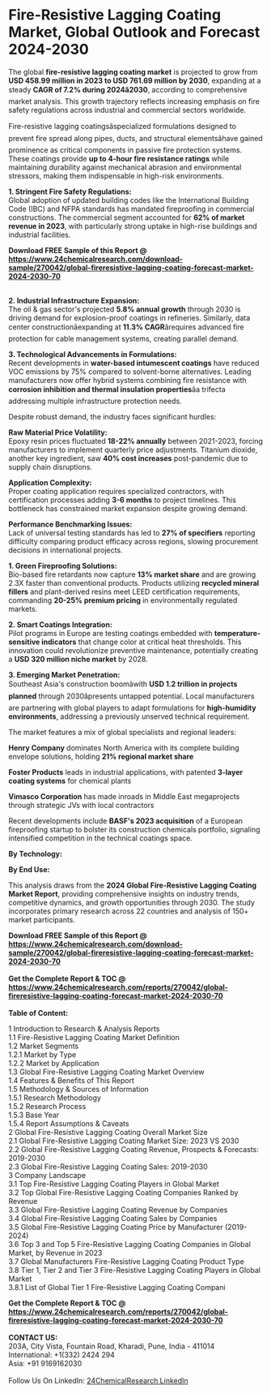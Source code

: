 <h1>Fire-Resistive Lagging Coating Market, Global Outlook and Forecast 2024-2030</h1><p>The global <strong>fire-resistive lagging coating market</strong> is projected to grow from <strong>USD 458.99 million in 2023 to USD 761.69 million by 2030</strong>, expanding at a steady <strong>CAGR of 7.2% during 2024â2030</strong>, according to comprehensive market analysis. This growth trajectory reflects increasing emphasis on fire safety regulations across industrial and commercial sectors worldwide.</p><p>Fire-resistive lagging coatingsâspecialized formulations designed to prevent fire spread along pipes, ducts, and structural elementsâhave gained prominence as critical components in passive fire protection systems. These coatings provide <strong>up to 4-hour fire resistance ratings</strong> while maintaining durability against mechanical abrasion and environmental stressors, making them indispensable in high-risk environments.</p><p><strong>1. Stringent Fire Safety Regulations:</strong><br>
Global adoption of updated building codes like the International Building Code (IBC) and NFPA standards has mandated fireproofing in commercial constructions. The commercial segment accounted for <strong>62% of market revenue in 2023</strong>, with particularly strong uptake in high-rise buildings and industrial facilities.</p><div><b>Download FREE Sample of this Report @ 
            <a href="https://www.24chemicalresearch.com/download-sample/270042/global-fireresistive-lagging-coating-forecast-market-2024-2030-70">
            https://www.24chemicalresearch.com/download-sample/270042/global-fireresistive-lagging-coating-forecast-market-2024-2030-70</a></b></div><br><p><strong>2. Industrial Infrastructure Expansion:</strong><br>
The oil &amp; gas sector's projected <strong>5.8% annual growth</strong> through 2030 is driving demand for explosion-proof coatings in refineries. Similarly, data center constructionâexpanding at <strong>11.3% CAGR</strong>ârequires advanced fire protection for cable management systems, creating parallel demand.</p><p><strong>3. Technological Advancements in Formulations:</strong><br>
Recent developments in <strong>water-based intumescent coatings</strong> have reduced VOC emissions by 75% compared to solvent-borne alternatives. Leading manufacturers now offer hybrid systems combining fire resistance with <strong>corrosion inhibition and thermal insulation properties</strong>âa trifecta addressing multiple infrastructure protection needs.</p><p>Despite robust demand, the industry faces significant hurdles:</p><p><strong>Raw Material Price Volatility:</strong><br>
	Epoxy resin prices fluctuated <strong>18-22% annually</strong> between 2021-2023, forcing manufacturers to implement quarterly price adjustments. Titanium dioxide, another key ingredient, saw <strong>40% cost increases</strong> post-pandemic due to supply chain disruptions.</p><p><strong>Application Complexity:</strong><br>
	Proper coating application requires specialized contractors, with certification processes adding <strong>3-6 months</strong> to project timelines. This bottleneck has constrained market expansion despite growing demand.</p><p><strong>Performance Benchmarking Issues:</strong><br>
	Lack of universal testing standards has led to <strong>27% of specifiers</strong> reporting difficulty comparing product efficacy across regions, slowing procurement decisions in international projects.</p><p><strong>1. Green Fireproofing Solutions:</strong><br>
Bio-based fire retardants now capture <strong>13% market share</strong> and are growing 2.3X faster than conventional products. Products utilizing <strong>recycled mineral fillers</strong> and plant-derived resins meet LEED certification requirements, commanding <strong>20-25% premium pricing</strong> in environmentally regulated markets.</p><p><strong>2. Smart Coatings Integration:</strong><br>
Pilot programs in Europe are testing coatings embedded with <strong>temperature-sensitive indicators</strong> that change color at critical heat thresholds. This innovation could revolutionize preventive maintenance, potentially creating a <strong>USD 320 million niche market</strong> by 2028.</p><p><strong>3. Emerging Market Penetration:</strong><br>
Southeast Asia's construction boomâwith <strong>USD 1.2 trillion in projects planned</strong> through 2030âpresents untapped potential. Local manufacturers are partnering with global players to adapt formulations for <strong>high-humidity environments</strong>, addressing a previously unserved technical requirement.</p><p>The market features a mix of global specialists and regional leaders:</p><p><strong>Henry Company</strong> dominates North America with its complete building envelope solutions, holding <strong>21% regional market share</strong></p><p><strong>Foster Products</strong> leads in industrial applications, with patented <strong>3-layer coating systems</strong> for chemical plants</p><p><strong>Vimasco Corporation</strong> has made inroads in Middle East megaprojects through strategic JVs with local contractors</p><p>Recent developments include <strong>BASF's 2023 acquisition</strong> of a European fireproofing startup to bolster its construction chemicals portfolio, signaling intensified competition in the technical coatings space.</p><p><strong>By Technology:</strong></p><p><strong>By End Use:</strong></p><p>This analysis draws from the <strong>2024 Global Fire-Resistive Lagging Coating Market Report</strong>, providing comprehensive insights on industry trends, competitive dynamics, and growth opportunities through 2030. The study incorporates primary research across 22 countries and analysis of 150+ market participants.</p><div><b>Download FREE Sample of this Report @ 
            <a href="https://www.24chemicalresearch.com/download-sample/270042/global-fireresistive-lagging-coating-forecast-market-2024-2030-70">
            https://www.24chemicalresearch.com/download-sample/270042/global-fireresistive-lagging-coating-forecast-market-2024-2030-70</a></b></div><br><div><b>Get the Complete Report & TOC @ 
            <a href="https://www.24chemicalresearch.com/reports/270042/global-fireresistive-lagging-coating-forecast-market-2024-2030-70">
            https://www.24chemicalresearch.com/reports/270042/global-fireresistive-lagging-coating-forecast-market-2024-2030-70</a></b></div><br>
            <b>Table of Content:</b><p>1 Introduction to Research & Analysis Reports<br />
    1.1 Fire-Resistive Lagging Coating Market Definition<br />
    1.2 Market Segments<br />
        1.2.1 Market by Type<br />
        1.2.2 Market by Application<br />
    1.3 Global Fire-Resistive Lagging Coating Market Overview<br />
    1.4 Features & Benefits of This Report<br />
    1.5 Methodology & Sources of Information<br />
        1.5.1 Research Methodology<br />
        1.5.2 Research Process<br />
        1.5.3 Base Year<br />
        1.5.4 Report Assumptions & Caveats<br />
2 Global Fire-Resistive Lagging Coating Overall Market Size<br />
    2.1 Global Fire-Resistive Lagging Coating Market Size: 2023 VS 2030<br />
    2.2 Global Fire-Resistive Lagging Coating Revenue, Prospects & Forecasts: 2019-2030<br />
    2.3 Global Fire-Resistive Lagging Coating Sales: 2019-2030<br />
3 Company Landscape<br />
    3.1 Top Fire-Resistive Lagging Coating Players in Global Market<br />
    3.2 Top Global Fire-Resistive Lagging Coating Companies Ranked by Revenue<br />
    3.3 Global Fire-Resistive Lagging Coating Revenue by Companies<br />
    3.4 Global Fire-Resistive Lagging Coating Sales by Companies<br />
    3.5 Global Fire-Resistive Lagging Coating Price by Manufacturer (2019-2024)<br />
    3.6 Top 3 and Top 5 Fire-Resistive Lagging Coating Companies in Global Market, by Revenue in 2023<br />
    3.7 Global Manufacturers Fire-Resistive Lagging Coating Product Type<br />
    3.8 Tier 1, Tier 2 and Tier 3 Fire-Resistive Lagging Coating Players in Global Market<br />
        3.8.1 List of Global Tier 1 Fire-Resistive Lagging Coating Compani</p><div><b>Get the Complete Report & TOC @ 
            <a href="https://www.24chemicalresearch.com/reports/270042/global-fireresistive-lagging-coating-forecast-market-2024-2030-70">
            https://www.24chemicalresearch.com/reports/270042/global-fireresistive-lagging-coating-forecast-market-2024-2030-70</a></b></div><br><b>CONTACT US:</b><br>
            203A, City Vista, Fountain Road, Kharadi, Pune, India - 411014<br>
            International: +1(332) 2424 294<br>
            Asia: +91 9169162030 <br><br>
            Follow Us On LinkedIn: <a href="https://www.linkedin.com/company/24chemicalresearch/">24ChemicalResearch LinkedIn</a>